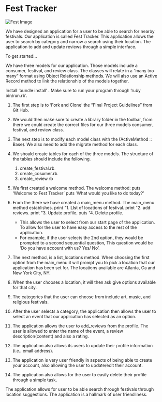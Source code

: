 # Fest Tracker

![Fest Image](https://www.ruhrgold.com/wp-content/uploads/2018/02/festivals-zomer-2017.jpg)

We have designed an application for a user to be able to search for nearby festivals.  Our application is called Fest Tracker. This application allows the user to search by category and narrow a search using their location. The application to add and update reviews through a simple interface. 

To get started…

We have three models for our application. Those models include a consumer, festival, and review class. The classes will relate in a “many too many”  format using Object Relationship methods. We will also use an Active Record method to link the relationship of the models together.


Install ‘bundle install’ . Make sure to run your program through ‘ruby bin/run.rb’.

1. The first step is to ‘Fork and Clone’ the “Final Project Guidelines” from Git Hub.
2. We would then make sure to create a library folder in the toolbar, from there we could create the correct files for our three models consumer, festival, and review class.
3. The next step is to modify each model class with the (ActiveMethod :: Base). We also need to add the migrate method for each class.
4. We should create tables for each of the three models. The structure of the tables should include the following.
    1.  create_festival.rb.
    2.  create_cosumer.rb.
    3.  create_review.rb
  5. We first created a welcome method. The welcome method:
	puts ‘Welcome to Fest Tracker’
	puts ‘What would you like to do today?’
6. From the there we have created a main_menu method. The main_menu method establishes.
	print "1. LIst of locations of festival.
        print "2. add reviews.
        print "3. Update profile.
        puts  "4. Delete profile.
	- This allows the user to select from our start page of the application. To allow for the user to have easy access to the rest 		of the application.
 	- For example, if the user selects the 2nd option, they would be prompted to a second sequential question, This question 		would be ‘Do you have account with us? Yes/ No’.

7. The next method, is a list_locations method. When choosing the first option from the main_menu it will prompt you to pick a location that our application has been set for. The locations available are Atlanta, Ga and New York City, NY.
8. When the user chooses a location, it will then ask give options available for that city.
9. The categories that the user can choose from include art, music, and religious festivals.
10. After the user selects a category, the application then allows the user to select an event that our application has selected as an option.
11. The application allows the user to add_reviews from the profile. The user is allowed to enter the name of the event, a review description(content) and also a rating.
12. The application also allows its users to update their profile information (i.e.. email address).
13. The application is very user friendly in aspects of being able to create your account, also allowing the user to update/edit their account.
14. The application also allows for the user to easily delete their profile through a simple task.


The application allows for user to be able search through festivals through location suggestions. The application is a hallmark of user friendliness.
